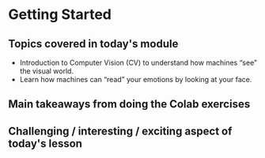 # Getting Started

## Topics covered in today's module
* Introduction to Computer Vision (CV) to understand how machines “see” the visual world.
* Learn how machines can “read” your emotions by looking at your face.

## Main takeaways from doing the Colab exercises
<To be filled>

## Challenging / interesting / exciting aspect of today's lesson
<To be filled>
